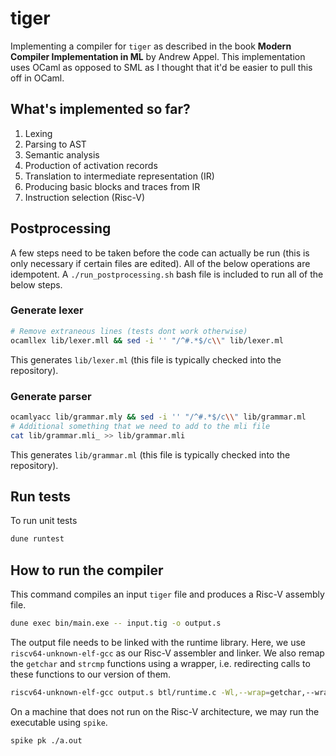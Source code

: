 # tiger

Implementing a compiler for `tiger` as described in the book **Modern Compiler Implementation in ML** by Andrew Appel. This implementation uses OCaml as opposed to SML as I thought that it'd be easier to pull this off in OCaml.

## What's implemented so far?
1. Lexing
2. Parsing to AST
3. Semantic analysis
4. Production of activation records
5. Translation to intermediate representation (IR)
6. Producing basic blocks and traces from IR
7. Instruction selection (Risc-V)

## Postprocessing
A few steps need to be taken before the code can actually be run (this is only necessary if certain files are edited). All of the below operations are idempotent. A `./run_postprocessing.sh` bash file is included to run all of the below steps.

### Generate lexer
```bash
# Remove extraneous lines (tests dont work otherwise)
ocamllex lib/lexer.mll && sed -i '' "/^#.*$/c\\" lib/lexer.ml
```

This generates `lib/lexer.ml` (this file is typically checked into the repository).

### Generate parser
```bash
ocamlyacc lib/grammar.mly && sed -i '' "/^#.*$/c\\" lib/grammar.ml
# Additional something that we need to add to the mli file
cat lib/grammar.mli_ >> lib/grammar.mli
```

This generates `lib/grammar.ml` (this file is typically checked into the repository).

## Run tests
To run unit tests
```bash
dune runtest
```
## How to run the compiler
This command compiles an input `tiger` file and produces a Risc-V assembly file.
```bash
dune exec bin/main.exe -- input.tig -o output.s
```

The output file needs to be linked with the runtime library. Here, we use `riscv64-unknown-elf-gcc` as our Risc-V assembler and linker. We also remap the `getchar` and `strcmp` functions using a wrapper, i.e. redirecting calls to these functions to our version of them.

```bash
riscv64-unknown-elf-gcc output.s btl/runtime.c -Wl,--wrap=getchar,--wrap=strcmp -o ./a.out
```

On a machine that does not run on the Risc-V architecture, we may run the executable using `spike`.

```bash
spike pk ./a.out
```


